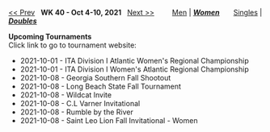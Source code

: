 [<< Prev](women_doubles_2139.md) &nbsp; **WK 40 - Oct 4-10, 2021** &nbsp; [Next >>](women_doubles_2141.md) &nbsp;&nbsp;&nbsp;&nbsp;&nbsp;&nbsp;&nbsp; [Men](./men_doubles_2140.md) &#124; [***Women***](./women_doubles_2140.md) &nbsp;&nbsp;&nbsp;&nbsp;&nbsp; [Singles](./women_singles_2140.md) &#124; [***Doubles***](./women_doubles_2140.md)

**Upcoming Tournaments**  
Click link to go to tournament website:  
- 2021-10-01 - ITA Division I Atlantic Women's Regional Championship  
- 2021-10-01 - ITA Division I Women's Atlantic Regional Championship  
- 2021-10-08 - Georgia Southern Fall Shootout  
- 2021-10-08 - Long Beach State Fall Tournament  
- 2021-10-08 - Wildcat Invite  
- 2021-10-08 - C.L Varner Invitational  
- 2021-10-08 - Rumble by the River  
- 2021-10-08 - Saint Leo Lion Fall Invitational - Women  